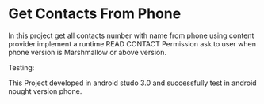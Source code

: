 # Get Contacts From Phone
                  
In this project get all contacts number with name from phone using content  provider.implement a runtime READ CONTACT Permission ask to user when phone version is Marshmallow or above version.

Testing:
 
This Project developed in android studo 3.0 and successfully test in android nought version phone.
 
         
